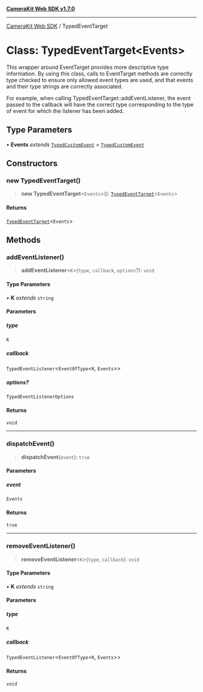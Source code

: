 [**CameraKit Web SDK v1.7.0**](../README.md)

***

[CameraKit Web SDK](../globals.md) / TypedEventTarget

# Class: TypedEventTarget\<Events\>

This wrapper around EventTarget provides more descriptive type information. By using this class, calls to EventTarget
methods are correctly type checked to ensure only allowed event types are used, and that events and their type
strings are correctly associated.

For example, when calling TypedEventTarget::addEventListener, the event passed to the callback will have the correct
type corresponding to the type of event for which the listener has been added.

## Type Parameters

• **Events** *extends* [`TypedCustomEvent`](TypedCustomEvent.md) = [`TypedCustomEvent`](TypedCustomEvent.md)

## Constructors

### new TypedEventTarget()

> **new TypedEventTarget**\<`Events`\>(): [`TypedEventTarget`](TypedEventTarget.md)\<`Events`\>

#### Returns

[`TypedEventTarget`](TypedEventTarget.md)\<`Events`\>

## Methods

### addEventListener()

> **addEventListener**\<`K`\>(`type`, `callback`, `options`?): `void`

#### Type Parameters

• **K** *extends* `string`

#### Parameters

##### type

`K`

##### callback

`TypedEventListener`\<`EventOfType`\<`K`, `Events`\>\>

##### options?

`TypedEventListenerOptions`

#### Returns

`void`

***

### dispatchEvent()

> **dispatchEvent**(`event`): `true`

#### Parameters

##### event

`Events`

#### Returns

`true`

***

### removeEventListener()

> **removeEventListener**\<`K`\>(`type`, `callback`): `void`

#### Type Parameters

• **K** *extends* `string`

#### Parameters

##### type

`K`

##### callback

`TypedEventListener`\<`EventOfType`\<`K`, `Events`\>\>

#### Returns

`void`
